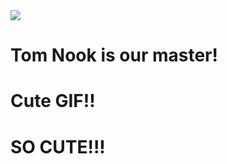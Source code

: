 <img src="https://media.giphy.com/media/zZsqxlIovBl9S/giphy.gif?cid=ecf05e475oiqqrhvb76glpp6hhmv32vjlho2xp7cnng9nyej&rid=giphy.gif&ct=g">

# Tom Nook is our master!

# Cute GIF!!

# SO CUTE!!! 
